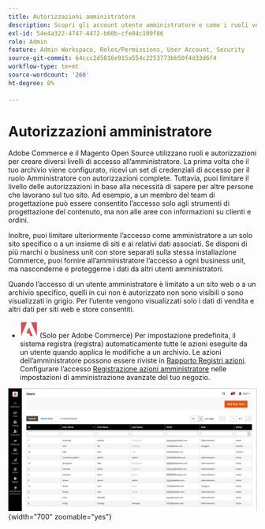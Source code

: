 ```yaml
---
title: Autorizzazioni amministratore
description: Scopri gli account utente amministratore e come i ruoli vengono utilizzati per concedere l’accesso alle funzioni di gestione dello store.
exl-id: 54e4a322-4747-4472-b60b-cfe84c109f86
role: Admin
feature: Admin Workspace, Roles/Permissions, User Account, Security
source-git-commit: 64ccc2d5016e915a554c2253773bb50f4d33d6f4
workflow-type: tm+mt
source-wordcount: '260'
ht-degree: 0%

---
```


# Autorizzazioni amministratore

Adobe Commerce e il Magento Open Source utilizzano ruoli e autorizzazioni per creare diversi livelli di accesso all’amministratore. La prima volta che il tuo archivio viene configurato, ricevi un set di credenziali di accesso per il ruolo Amministratore con autorizzazioni complete. Tuttavia, puoi limitare il livello delle autorizzazioni in base alla necessità di sapere per altre persone che lavorano sul tuo sito. Ad esempio, a un membro del team di progettazione può essere consentito l’accesso solo agli strumenti di progettazione del contenuto, ma non alle aree con informazioni su clienti e ordini.

Inoltre, puoi limitare ulteriormente l’accesso come amministratore a un solo sito specifico o a un insieme di siti e ai relativi dati associati. Se disponi di più marchi o business unit con store separati sulla stessa installazione Commerce, puoi fornire all’amministratore l’accesso a ogni business unit, ma nasconderne e proteggerne i dati da altri utenti amministratori.

Quando l’accesso di un utente amministratore è limitato a un sito web o a un archivio specifico, quelli in cui non è autorizzato non sono visibili o sono visualizzati in grigio. Per l’utente vengono visualizzati solo i dati di vendita e altri dati per siti web e store consentiti.

- ![Adobe Commerce](../assets/adobe-logo.svg) (Solo per Adobe Commerce) Per impostazione predefinita, il sistema registra (registra) automaticamente tutte le azioni eseguite da un utente quando applica le modifiche a un archivio. Le azioni dell’amministratore possono essere riviste in [Rapporto Registri azioni](action-log-report.md). Configurare l’accesso [Registrazione azioni amministratore](action-log.md) nelle impostazioni di amministrazione avanzate del tuo negozio.

![Amministratore - tutti gli account utente](./assets/users-all.png){width="700" zoomable="yes"}
